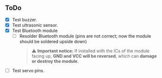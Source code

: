 ## ToDo

- [x] Test buzzer.
- [x] Test ultrasonic sensor.
- [x] Test Bluetooth module  
  - [ ] Resolder Bluetooth module (pins are not correct; now the module should be soldered upside down)  
    > ⚠️ **Important notice:** If installed with the ICs of the module facing up, **GND and VCC will be reversed**, which can **damage or destroy the module**.
- [ ] Test servo pins.
